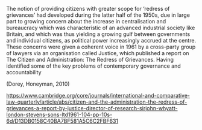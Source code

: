 The notion of providing citizens with greater scope for ‘redress of grievances’ had developed during the latter half of the 1950s, due in large part to growing concern about the increase in centralisation and bureaucracy which was characteristic of an advanced industrial society like Britain, and which was thus yielding a growing gulf between governments and individual citizens, as political power increasingly accrued at the centre. These concerns were given a coherent voice in 1961 by a cross-party group of lawyers via an organisation called Justice, which published a report on The Citizen and Administration: The Redress of Grievances. Having identified some of the key problems of contemporary governance and accountability

(Dorey, Honeyman, 2010)

https://www.cambridge.org/core/journals/international-and-comparative-law-quarterly/article/abs/citizen-and-the-administration-the-redress-of-grievances-a-report-by-justice-director-of-research-sirjohn-whyatt-london-stevens-sons-ltd1961-104-pp-10s-6d/D13DB0158C40BA7BF581A5C6C2FBF631